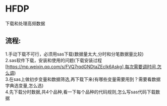 # HFDP
下载和处理高频数据

## 流程:

1.手动下载不可行，必须用sas下载(数据量太大,分时和分笔数据量比较)\
2.sas软件下载，安装和使用的问题(下载安装过程[https://mp.weixin.qq.com/s/FVQ7rqdGNDtaZEclk6Askg],每次需要调时间,怎么调)\
3.在sas上做初步变量和数据筛选,再下载下来(有哪些变量需要用到？需要看数据字典选变量,怎么选)\
4.先下载分时数据,共4个品种,看一下每个品种的代码规则,怎么写sas代码下载数据
